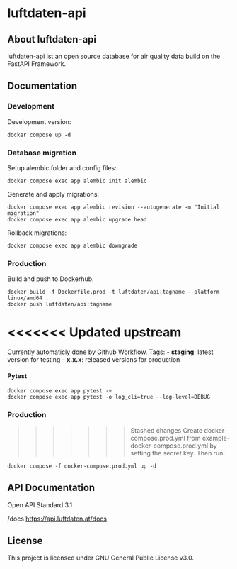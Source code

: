 # luftdaten-api

## About luftdaten-api
luftdaten-api ist an open source database for air quality data build on the FastAPI Framework.

## Documentation

### Development
Development version:

    docker compose up -d


### Database migration
Setup alembic folder and config files:
    
    docker compose exec app alembic init alembic

Generate and apply migrations:
    
    docker compose exec app alembic revision --autogenerate -m "Initial migration"
    docker compose exec app alembic upgrade head

Rollback migrations:
    
    docker compose exec app alembic downgrade


### Production

Build and push to Dockerhub.

    docker build -f Dockerfile.prod -t luftdaten/api:tagname --platform linux/amd64 .
    docker push luftdaten/api:tagname

<<<<<<< Updated upstream
=======
Currently automaticly done by Github Workflow.
Tags:
    - **staging**: latest version for testing
    - **x.x.x**: released versions for production


#### Pytest

    docker compose exec app pytest -v
    docker compose exec app pytest -o log_cli=true --log-level=DEBUG


### Production

>>>>>>> Stashed changes
Create docker-compose.prod.yml from example-docker-compose.prod.yml by setting the secret key. Then run:

    docker compose -f docker-compose.prod.yml up -d

## API Documentation

Open API Standard 3.1

/docs
https://api.luftdaten.at/docs

## License
This project is licensed under GNU General Public License v3.0.